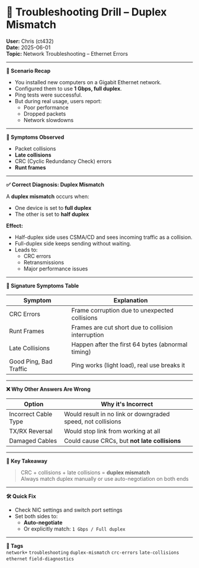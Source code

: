# 🚧 Troubleshooting Drill – Duplex Mismatch

**User:** Chris (ct432)  
**Date:** 2025-06-01  
**Topic:** Network Troubleshooting – Ethernet Errors

---

**🧩 Scenario Recap**

- You installed new computers on a Gigabit Ethernet network.
- Configured them to use **1 Gbps, full duplex**.
- Ping tests were successful.
- But during real usage, users report:
  - Poor performance  
  - Dropped packets  
  - Network slowdowns

---

**🔎 Symptoms Observed**

- Packet collisions  
- **Late collisions**  
- CRC (Cyclic Redundancy Check) errors  
- **Runt frames**

---

**✅ Correct Diagnosis: Duplex Mismatch**

A **duplex mismatch** occurs when:
- One device is set to **full duplex**
- The other is set to **half duplex**

**Effect:**
- Half-duplex side uses CSMA/CD and sees incoming traffic as a collision.
- Full-duplex side keeps sending without waiting.
- Leads to:
  - CRC errors
  - Retransmissions
  - Major performance issues

---

**🧪 Signature Symptoms Table**

| Symptom               | Explanation                                       |
|-----------------------|---------------------------------------------------|
| CRC Errors            | Frame corruption due to unexpected collisions     |
| Runt Frames           | Frames are cut short due to collision interruption |
| Late Collisions       | Happen after the first 64 bytes (abnormal timing) |
| Good Ping, Bad Traffic| Ping works (light load), real use breaks it       |

---

**❌ Why Other Answers Are Wrong**

| Option                        | Why it's Incorrect                               |
|------------------------------|--------------------------------------------------|
| Incorrect Cable Type         | Would result in no link or downgraded speed, not collisions |
| TX/RX Reversal               | Would stop link from working at all              |
| Damaged Cables               | Could cause CRCs, but **not late collisions**    |

---

**🧠 Key Takeaway**

> CRC + collisions + late collisions = **duplex mismatch**  
> Always match duplex manually or use auto-negotiation on both ends

---

**🛠️ Quick Fix**

- Check NIC settings and switch port settings
- Set both sides to:
  - **Auto-negotiate**  
  - Or explicitly match: `1 Gbps / Full duplex`

---

**📁 Tags**  
`network+` `troubleshooting` `duplex-mismatch` `crc-errors` `late-collisions` `ethernet` `field-diagnostics`
